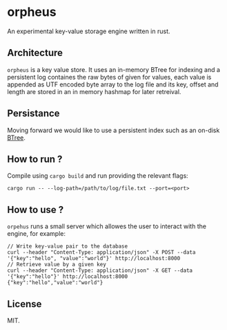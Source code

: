 # orpheus
An experimental key-value storage engine written in rust.

## Architecture
`orpheus` is a key value store. It uses an in-memory BTree for indexing and a persistent log containes the raw bytes of given for values, each value is appended as UTF encoded byte array to the log file and its key, offset and length are stored in an in memory hashmap for later retreival. 

## Persistance
Moving forward we would like to use a persistent index such as an on-disk [BTree](http://github.com/nimrodshn/btree).

## How to run ?
Compile using `cargo build` and run providing the relevant flags:
```
cargo run -- --log-path=/path/to/log/file.txt --port=<port>
```

## How to use ?
`orpehus` runs a small server which allowes the user to interact with the engine, for example:
```
// Write key-value pair to the database
curl --header "Content-Type: application/json" -X POST --data '{"key":"hello", "value":"world"}' http://localhost:8000
// Retrieve value by a given key
curl --header "Content-Type: application/json" -X GET --data '{"key":"hello"}' http://localhost:8000
{"key":"hello","value":"world"}
```

## License
MIT.
